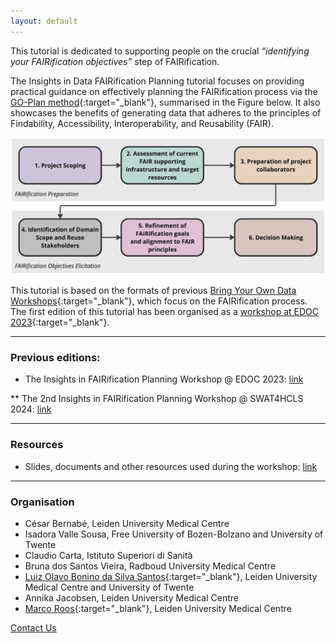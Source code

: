 ```yaml
---
layout: default
---
```


<!-- ## The 2nd Insights in Data FAIRification Planning tutorial will be held at the SWAT4HCLS 2024, in Leiden, NL! -->

<!-- [![GO-Plan Phases Overview](/assets/img/leiden2.png)](https://www.swat4ls.org/) -->


This tutorial is dedicated to supporting people on the crucial _“identifying your FAIRification objectives”_ step of FAIRification.

The Insights in Data FAIRification Planning tutorial focuses on providing practical guidance on effectively planning the FAIRification process via the [GO-Plan method](https://er2023.inesc-id.pt/wp-content/uploads/forum_paper_2142.pdf){:target="_blank"}, summarised in the Figure below. It also showcases the benefits of generating data that adheres to the principles of Findability, Accessibility, Interoperability, and Reusability (FAIR). 

![GO-Plan Phases Overview](/assets/img/Phases_Overview.jpg)

This tutorial is based on the formats of previous [Bring Your Own Data Workshops](https://direct.mit.edu/dint/article/doi/10.1162/dint_a_00236/118045/Building-expertise-on-FAIR-through-evolving-Bring){:target="_blank"}, which focus on the FAIRification process. The first edition of this tutorial has been organised as a [workshop at EDOC 2023](https://www.rug.nl/research/bernoulli/conf/edoc-2023/workshops/){:target="_blank"}.


--- 

### Previous editions:

* The Insights in FAIRification Planning Workshop @ EDOC 2023: [link](https://www.rug.nl/research/bernoulli/conf/edoc-2023/workshops/) <br/>

** The 2nd Insights in FAIRification Planning Workshop @ SWAT4HCLS 2024: [link](https://drive.google.com/file/d/18OssIT64ju6zTBh9Nv7XgQXtpzANjWEo/view)<br/>

<!-- ### (Tentative) Program:

**[13:30h - 14:00h] Introduction of workshop and learning goals:** <br/>
Introduction and discussion about the FAIR principles and the FAIRification process, and presentation of the mock case scenario and instructions about the hands-on

**[14:00h - 15:00h] Hands-on, part I:** <br/>
Introduction of the GO-Plan method and Q&A, and applying GO-Plan's phases 1-3 on the mock-case scenario

**[15:30h - 17:00h] Hands-on, part II:** <br/>
Applying GO-Plan's phases 4-6 on the mock-case scenario, and discussion on FAIRification and its challenges after using the method  -->


<!-- The half-day workshop will take place at the [Enterprise Design, Operations and Computing (**EDOC 2023**) Conference](https://www.rug.nl/research/bernoulli/conf/edoc-2023/call-for-papers/){:target="_blank"}. -->

<!-- ---

### GO-Plan

#### During the BYOFO workshop, participants will experiment with [GO-Plan](./motivation.html), a method for the identification of FAIRification objectives. 
-->

---

### Resources

* Slides, documents and other resources used during the workshop: [link](https://github.com/hbcesar/GO-Plan-Workshop/wiki)

<!-- ### Registration
* Registration: register at the [SWAT4HCLS Website](https://www.swat4ls.org/){:target="_blank"}
* Workshop day: February 26, 2024 -->

---

### Organisation

* César Bernabé, Leiden University Medical Centre
* Isadora Valle Sousa, Free University of Bozen-Bolzano and University of Twente
* Claudio Carta, Istituto Superiori di Sanità
* Bruna dos Santos Vieira, Radboud University Medical Centre
* [Luiz Olavo Bonino da Silva Santos](https://people.utwente.nl/l.o.boninodasilvasantos){:target="_blank"}, Leiden University Medical Centre and University of Twente
* Annika Jacobsen, Leiden University Medical Centre
* [Marco Roos](https://www.lumc.nl/en/about-lumc/afdelingen/human-genetics/biosemantics/){:target="_blank"}, Leiden University Medical Centre

[Contact Us](mailto:byofo-edoc@outlook.com)